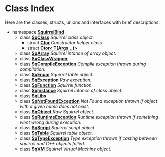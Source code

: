 Class Index
==========

Here are the classes, structs, unions and interfaces with brief descriptions:

* namespace **[SquirrelBind](/docs/SquirrelBind.md)** 
  * class **[SqClass](/docs/SquirrelBind_SqClass.md)** _Squirrel class object._
    * struct **[Ctor](/docs/SquirrelBind_SqClass_Ctor.md)** _Constructor helper class._
    * struct **[Ctor< T(Args...)>](/docs/SquirrelBind_SqClass_Ctor__T_Args_____.md)** 
  * class **[SqArray](/docs/SquirrelBind_SqArray.md)** _Squirrel intance of array object._
  * class **[SqClassWrapper](/docs/SquirrelBind_SqClassWrapper.md)** 
  * class **[SqCompileException](/docs/SquirrelBind_SqCompileException.md)** _Compile exception thrown during compilation._
  * class **[SqEnum](/docs/SquirrelBind_SqEnum.md)** _Squirrel table object._
  * class **[SqException](/docs/SquirrelBind_SqException.md)** _Raw exception._
  * class **[SqFunction](/docs/SquirrelBind_SqFunction.md)** _Squirrel function._
  * class **[SqInstance](/docs/SquirrelBind_SqInstance.md)** _Squirrel intance of class object._
  * class **[SqLibs](/docs/SquirrelBind_SqLibs.md)** 
  * class **[SqNotFoundException](/docs/SquirrelBind_SqNotFoundException.md)** _Not Found exception thrown if object with a given name does not exist._
  * class **[SqObject](/docs/SquirrelBind_SqObject.md)** _Raw Squirrel object._
  * class **[SqRuntimeException](/docs/SquirrelBind_SqRuntimeException.md)** _Runtime exception thrown if something went wrong during execution._
  * class **[SqScript](/docs/SquirrelBind_SqScript.md)** _Squirrel script object._
  * class **[SqTable](/docs/SquirrelBind_SqTable.md)** _Squirrel table object._
  * class **[SqTypeException](/docs/SquirrelBind_SqTypeException.md)** _Type exception thrown if casting between squirrel and C++ objects failed._
  * class **[SqVM](/docs/SquirrelBind_SqVM.md)** _Squirrel Virtual Machine object._
